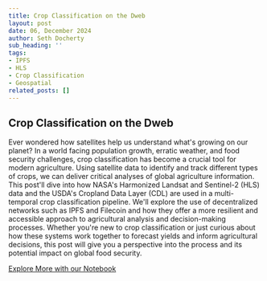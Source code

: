 ```yaml
---
title: Crop Classification on the Dweb
layout: post
date: 06, December 2024
author: Seth Docherty
sub_heading: ''
tags:
- IPFS
- HLS
- Crop Classification
- Geospatial
related_posts: []
---
```


## Crop Classification on the Dweb

Ever wondered how satellites help us understand what's growing on our planet? In a world facing population growth, erratic weather, and food security challenges, crop classification has become a crucial tool for modern agriculture. Using satellite data to identify and track different types of crops, we can deliver critical analyses of global agriculture information. This post'll dive into how NASA's Harmonized Landsat and Sentinel-2 (HLS) data and the USDA's Cropland Data Layer (CDL) are used in a multi-temporal crop classification pipeline. We'll explore the use of decentralized networks such as IPFS and Filecoin and how they offer a more resilient and accessible approach to agricultural analysis and decision-making processes.  Whether you're new to crop classification or just curious about how these systems work together to forecast yields and inform agricultural decisions, this post will give you a perspective into the process and its potential impact on global food security.

[Explore More with our Notebook](../../notebooks/accessing-gedi-data.ipynb)
